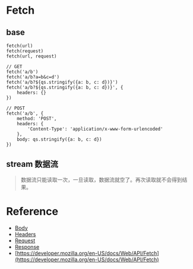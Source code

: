 # Fetch

## base

```
fetch(url)
fetch(request)
fetch(url, request)
```

```
// GET
fetch('a/b')
fetch('a/b?a=b&c=d')
fetch('a/b?${qs.stringify({a: b, c: d})}')
fetch('a/b?${qs.stringify({a: b, c: d})}', {
    headers: {}
})

// POST
fetch('a/b', {
    method: 'POST',
    headers: {
        'Content-Type': 'application/x-www-form-urlencoded'
    },
    body: qs.stringify({a: b, c: d})
})
```

## stream 数据流

> 数据流只能读取一次，一旦读取，数据流就空了。再次读取就不会得到结果。

# Reference

-   [Body](#js/Body)
-   [Headers](#js/Headers)
-   [Request](#js/Request)
-   [Response](#js/Response)
-   [https://developer.mozilla.org/en-US/docs/Web/API/Fetch](https://developer.mozilla.org/en-US/docs/Web/API/Fetch)
